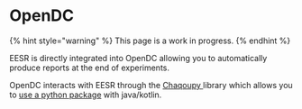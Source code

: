 # OpenDC

{% hint style="warning" %}
This page is a work in progress.
{% endhint %}

EESR is directly integrated into OpenDC allowing you to automatically produce reports at the end of experiments.&#x20;

OpenDC interacts with EESR through the [Chaqoupy ](https://chaquo.com/chaquopy/doc/current/index.html)library which allows you to [use a python package](https://chaquo.com/chaquopy/doc/current/android.html#android-requirements) with java/kotlin.

